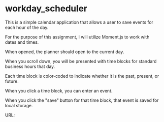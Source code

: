 # workday_scheduler

This is a simple calendar application that allows a user to save events for each hour of the day.

For the purpose of this assignment, I will utilize Moment.js to work with dates and times.

When opened, the planner should open to the current day.

When you scroll down, you will be presented with time blocks for standard business hours that day.

Each time block is color-coded to indicate whether it is the past, present, or future.

When you click a time block, you can enter an event.

When you click the "save" button for that time block, that event is saved for local storage.

URL:
